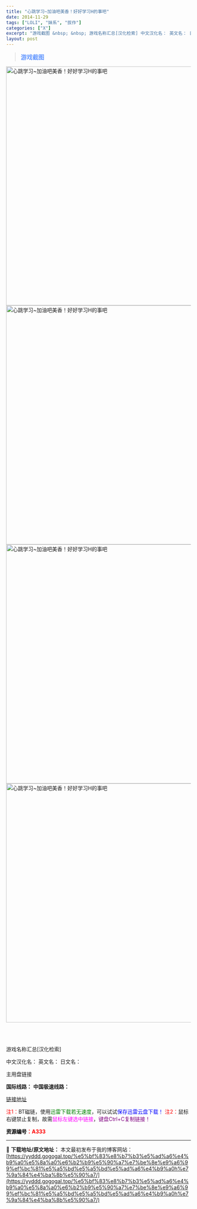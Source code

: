 ```yaml
---
title: "心跳学习~加油吧美香！好好学习H的事吧"
date: 2014-11-29
tags: ["LOLI", "妹系", "拔作"]
categories: ["X"]
excerpt: "游戏截图 &nbsp; &nbsp; 游戏名称汇总[汉化检索] 中文汉化名： 英文名： 日文名： 主用盘链接 国际线路： 中国极速线路： 链接地址 注1：BT磁链，使用迅雷下载若无速度，可以试试保存迅雷云盘下载！ 注2：鼠标右键禁止复制，故需鼠标左键选中链接，键盘Ctrl+C复制链接！ 资源编号：A&hellip;"
layout: post
---
```


<div>
<blockquote><b><span style="font-size: 12pt; color: #6699ff;">游戏截图</span></b></blockquote>
<div><img title="点击放大" src="https://yyddd.gogogal.top/wp-content/uploads/2025/04/20250430_6812007d587c2.webp" alt="心跳学习~加油吧美香！好好学习H的事吧" width="650" /></div>
<div><img title="点击放大" src="https://yyddd.gogogal.top/wp-content/uploads/2025/04/20250430_68120080708e2.webp" alt="心跳学习~加油吧美香！好好学习H的事吧" width="650" /></div>
<div><img title="点击放大" src="https://yyddd.gogogal.top/wp-content/uploads/2025/04/20250430_681200823e373.webp" alt="心跳学习~加油吧美香！好好学习H的事吧" width="650" /></div>
<div><img title="点击放大" src="https://yyddd.gogogal.top/wp-content/uploads/2025/04/20250430_68120083a7755.webp" alt="心跳学习~加油吧美香！好好学习H的事吧" width="650" /></div>
&nbsp;

&nbsp;

游戏名称汇总[汉化检索]

中文汉化名：
英文名：
日文名：
</div>
<div class="panel panel-primary">
<div class="panel-heading">主用盘链接</div>
<div class="panel-body">

<b>国际线路：</b>
<b>中国极速线路：</b>

<!--wechatfans start-->

<a href="https://pan.xunlei.com/s/VOSXPsD3swrbqhxlth6XKUJlA1?pwd=8gkn#">链接地址</a>

<!--wechatfans end-->
<span style="color: #ff0000;">注1：</span>BT磁链，使用<span style="color: #008000;">迅雷下载若无速度</span>，可以试试<span style="color: #0000ff;">保存迅雷云盘下载！</span>
<span style="color: #ff0000;">注2：</span>鼠标右键禁止复制，故需<span style="color: #ff00ff;">鼠标左键选中链接</span>，<span style="color: #800080;">键盘Ctrl+C复制链接！</span>

</div>
<div class="panel-footer"><span style="color: #ff0000;"><b><span style="color: #000000;">资源编号</span>：A333</b></span></div>
</div>

---
📖 **下载地址/原文地址：** 本文最初发布于我的博客网站：[https://yyddd.gogogal.top/%e5%bf%83%e8%b7%b3%e5%ad%a6%e4%b9%a0%e5%8a%a0%e6%b2%b9%e5%90%a7%e7%be%8e%e9%a6%99%ef%bc%81%e5%a5%bd%e5%a5%bd%e5%ad%a6%e4%b9%a0h%e7%9a%84%e4%ba%8b%e5%90%a7/](https://yyddd.gogogal.top/%e5%bf%83%e8%b7%b3%e5%ad%a6%e4%b9%a0%e5%8a%a0%e6%b2%b9%e5%90%a7%e7%be%8e%e9%a6%99%ef%bc%81%e5%a5%bd%e5%a5%bd%e5%ad%a6%e4%b9%a0h%e7%9a%84%e4%ba%8b%e5%90%a7/)
